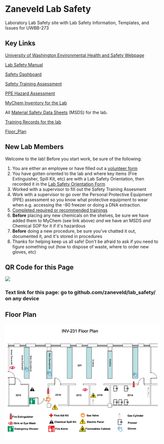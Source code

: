# Zaneveld Lab Safety

Laboratory Lab Safety site with Lab Safety Information, Templates, and Issues for UWBB-273


## Key Links

[University of Washington Environmental Health and Safety Webpage](https://www.ehs.washington.edu/research-lab/laboratory-safety)

[Lab Safety Manual](https://ehs.washington.edu/system/files/resources/lsm.pdf)

[Safety Dashboard](https://labsurvey.ehs.washington.edu/pi/dashboard.php?IDlab=184&PI=Zaneveld&labID=ZANEVELD-184-1146)

[Safety Training Assessment](./resources/ehslabsafetytrainmatrix_JZ.png)

[PPE Hazard Assessment](./PPE_matrix/lab-ppe-hazard-assessment_filled_12192024.pdf)

[MyChem Inventory for the Lab](https://mychem.ehs.washington.edu/Inventory/InventoryList?roomOwnerID=10873&page=1)

All [Material Safety Data Sheets](./MSDS/) (MSDS) for the lab.  

[Training Records for the lab](./Training)

[Floor_Plan](./Floor_Plan/INV_231_Floor_Plan.png)

## New Lab Members

Welcome to the lab! Before you start work, be sure of the following:
1. You are either an employee or have filled out a [volunteer form](https://www.uwb.edu/getattachment/stem/laboratories/links-and-forms/UWBofficialVolunteerWorkers.pdf?lang=en-US) 
2. You have gotten oriented to the lab and where key items (Fire Extinguisher, Spill Kit, etc) are with a Lab Safety Orientation, then recorded it in the [Lab Safety Orientation Form](https://docs.google.com/forms/d/e/1FAIpQLSeHqHJFNW4uB26Kx482ErE_dhOxjHXJt10eQYRgnki2GbXjMw/viewform?usp=pp_url)
3. Worked with a supervisor to fill out the Safety Training Assesment
4. Work with a supervisor to go over the Personal Protective Equipment (PPE) assessment so you know what protective equipment to wear when e.g. accessing the -80 freezer or doing a DNA extraction. 
5. [Completed required or recommended trainings](https://www.ehs.washington.edu/training/find-your-course?sort=title2&order=asc)
6. **Before** placing any new chemicals on the shelves, be sure we have added them to MyChem (see link above) *and* we have an MSDS *and* Chemical SOP for it if it's hazardous
7. **Before** doing a new procedure, be sure you've chatted it out, documented it, and it's stored in procedures
8. Thanks for helping keep us all safe! Don't be afraid to ask if you need to figure something out (how to dispose of waste, where to order new gloves, etc)

## QR Code for this Page

<img src="./resources/QR_code.png" width="400"  description="A QR code for accessing this page, github.com/zaneveld/lab_safety/">

### Text link for this page: go to github.com/zaneveld/lab_safety/ on any device

## Floor Plan

<img src="./Floor_Plan/INV_231_Floor_Plan.png" width="800"  description="A floor plan map for the Zaneveld Lab. Eyewash is by the Zaneveld Lab bench. Chemical shower is through 231E">
